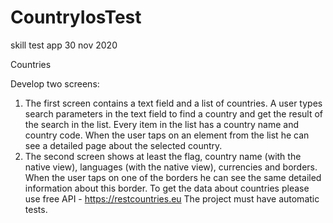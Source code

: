 # CountryIosTest
skill test app 30 nov 2020

Countries
 
Develop two screens:
1. The first screen contains a text field and a list of countries. A user types search parameters in the text field to find a country and get the result of the search in the list. Every item in the list has a country name and country code. When the user taps on an element from the list he can see a detailed page about the selected country.
2. The second screen shows at least the flag, country name (with the native view), languages (with the native view), currencies and borders. When the user taps on one of the borders he can see the same detailed information about this border.
To get the data about countries please use free API - https://restcountries.eu
The project must have automatic tests. 
